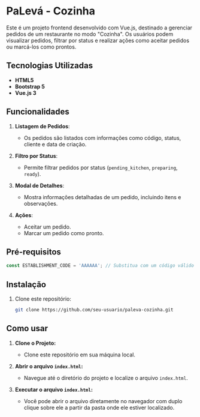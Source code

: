 # PaLevá - Cozinha

Este é um projeto frontend desenvolvido com Vue.js, destinado a gerenciar pedidos de um restaurante no modo "Cozinha". Os usuários podem visualizar pedidos, filtrar por status e realizar ações como aceitar pedidos ou marcá-los como prontos.

## Tecnologias Utilizadas

- **HTML5**
- **Bootstrap 5**
- **Vue.js 3**


## Funcionalidades

1. **Listagem de Pedidos**:
   - Os pedidos são listados com informações como código, status, cliente e data de criação.

2. **Filtro por Status**:
   - Permite filtrar pedidos por status (`pending_kitchen`, `preparing`, `ready`).

3. **Modal de Detalhes**:
   - Mostra informações detalhadas de um pedido, incluindo itens e observações.

4. **Ações**:
   - Aceitar um pedido.
   - Marcar um pedido como pronto.

## Pré-requisitos

```javascript
const ESTABLISHMENT_CODE = 'AAAAAA'; // Substitua com um código válido gerado no backend
```

## Instalação

1. Clone este repositório:
   ```bash
   git clone https://github.com/seu-usuario/paleva-cozinha.git


## Como usar 

1. **Clone o Projeto:**
   - Clone este repositório em sua máquina local.

2. **Abrir o arquivo `index.html`:**
   - Navegue até o diretório do projeto e localize o arquivo `index.html`.

3. **Executar o arquivo `index.html`:**
   - Você pode abrir o arquivo diretamente no navegador com duplo clique sobre ele a partir da pasta onde ele estiver localizado.

